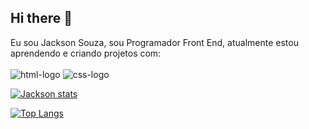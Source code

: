 ## Hi there 👋

Eu sou Jackson Souza, sou Programador Front End, atualmente estou aprendendo e criando projetos com:
<br>
<br>
<img src="https://img.shields.io/badge/HTML5-E34F26?style=for-the-badge&logo=html5&logoColor=white" alt="html-logo" />
<img src="https://img.shields.io/badge/CSS-239120?&style=for-the-badge&logo=css3&logoColor=white" alt="css-logo" />


[![Jackson stats](https://github-readme-stats.vercel.app/api?username=Jackson014)](https://github.com/anuraghazra/github-readme-stats)

[![Top Langs](https://github-readme-stats.vercel.app/api/top-langs/?username=Jackson014)](https://github.com/anuraghazra/github-readme-stats)
